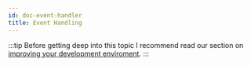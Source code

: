```yaml
---
id: doc-event-handler
title: Event Handling
---
```


:::tip
Before getting deep into this topic I recommend read our section on [improving your development enviroment](/docs/js/s3/dev/doc-dev-nodemon). 
:::